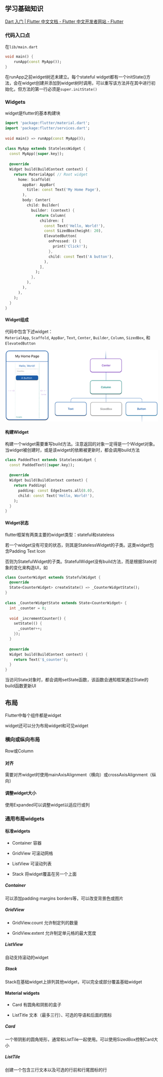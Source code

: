 ## 学习基础知识

[Dart 入门 | Flutter 中文文档 - Flutter 中文开发者网站 - Flutter](https://docs.flutter.cn/get-started/fundamentals/dart)

### 代码入口点

在`lib/main.dart`

```dart
void main() {
    runApp(const MyApp());
}
```

在runApp之前widget树还未建立。每个stateful widget都有一个initState()方法，会在widget创建并添加到widget树时调用，可以重写该方法并在其中进行初始化，但方法的第一行必须是`super.initState()`

### Widgets

widget是flutter的基本构建块

```dart
import 'package:flutter/material.dart';
import 'package:flutter/services.dart';

void main() => runApp(const MyApp());

class MyApp extends StatelessWidget {
  const MyApp({super.key});

  @override
  Widget build(BuildContext context) {
    return MaterialApp( // Root widget
      home: Scaffold(
        appBar: AppBar(
          title: const Text('My Home Page'),
        ),
        body: Center(
          child: Builder(
            builder: (context) {
              return Column(
                children: [
                  const Text('Hello, World!'),
                  const SizedBox(height: 20),
                  ElevatedButton(
                    onPressed: () {
                      print('Click!');
                    },
                    child: const Text('A button'),
                  ),
                ],
              );
            },
          ),
        ),
      ),
    );
  }
}
```

#### Widget组成

代码中包含下述widget：`MaterialApp`, `Scaffold`, `AppBar`, `Text`, `Center`, `Builder`, `Column`, `SizedBox`, 和`ElevatedButton`

![](pic/1.png)

#### 构建Widget

构建一个widget需要重写build方法。注意返回的对象一定得是一个Widget对象。当widget被创建时，或是该widget的依赖被更新时，都会调用build方法

```dart
class PaddedText extends StatelessWidget {
  const PaddedText({super.key});

  @override
  Widget build(BuildContext context) {
    return Padding(
      padding: const EdgeInsets.all(8.0),
      child: const Text('Hello, World!'),
    );
  }
}
```

#### Widget状态

flutter框架有两类主要的widget类型：stateful和stateless

若一个widget没有可变的状态，则其是StatelessWidget的子类。这类widget包含Padding Text Icon

否则为StatefulWidget的子类。StatefulWidget没有build方法，而是根据State对象的变化来构造UI，如

```dart
class CounterWidget extends StatefulWidget {
  @override
  State<CounterWidget> createState() => _CounterWidgetState();
}

class _CounterWidgetState extends State<CounterWidget> {
  int _counter = 0;

  void _incrementCounter() {
    setState(() {
      _counter++;
    });
  }

  @override
  Widget build(BuildContext context) {
    return Text('$_counter');
  }
}
```

当访问State对象时，都会调用setState函数，该函数会通知框架通过State的build函数更新UI

## 布局

Flutter中每个组件都是widget

widget还可以分为布局widget和可见widget

### 横向或纵向布局

Row或Column

#### 对齐

需要对齐widget时使用mainAxisAlignment（横向）或crossAxisAlignment（纵向）

#### 调整widget大小

使用Expanded可以调整widget以适应行或列

### 通用布局widgets

#### 标准widgets

* Container  容器

* GridView  可滚动网格

* ListView  可滚动列表

* Stack  将widget覆盖在另一个上面

##### Container

可以添加padding margins borders等，可以改变背景色或图片

##### GridView

* GridView.count  允许制定列的数量

* GridView.extent  允许制定单元格的最大宽度

##### ListView

自动支持滚动的widget

##### Stack

Stack在基础widget上排列其他widget，可以完全或部分覆盖基础widget

#### Material widgets

- Card 有圆角和阴影的盒子

- ListTitle 文本（最多三行）、可选的导语和后面的图标

##### Card

一个带阴影的圆角矩形，通常和ListTile一起使用。可以使用SizedBox控制Card大小

##### ListTile

创建一个包含三行文本以及可选的行前和行尾图标的行
